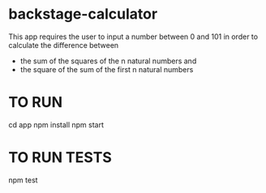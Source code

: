 # backstage-calculator
This app requires the user to input a number between 0 and 101 in order to calculate the difference between
- the sum of the squares of the n natural numbers and
- the square of the sum of the first n natural numbers


# TO RUN
cd app
npm install
npm start

# TO RUN TESTS
npm test